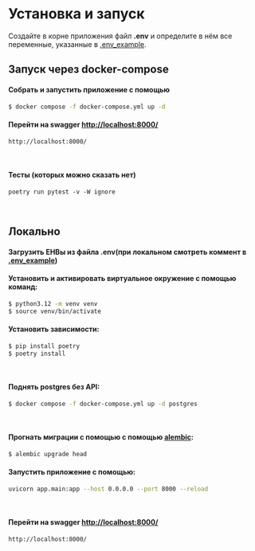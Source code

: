 

# Установка и запуск
Создайте в корне приложения файл **.env** и определите в нём все переменные, указанные в [.env_example](./.env_example).

## Запуск через docker-compose

#### Собрать и запустить приложение с помощью
```sh
$ docker compose -f docker-compose.yml up -d
```



#### Перейти на swagger [http://localhost:8000/](http://localhost:8000)
```sh
http://localhost:8000/
```

<br>

#### Тесты (которых можно сказать нет)

```shell
poetry run pytest -v -W ignore
```

<br>

## Локально
#### Загрузить ЕНВы из файла .env(при локальном  смотреть коммент в [.env_example](./.env_example))

#### Установить и активировать виртуальное окружение с помощью команд:
```sh
$ python3.12 -m venv venv
$ source venv/bin/activate
```

#### Установить зависимости:
```sh
$ pip install poetry
$ poetry install
```



<br>



#### Поднять postgres без API:
```sh
$ docker compose -f docker-compose.yml up -d postgres
```



<br>

#### Прогнать миграции с помощью с помощью [alembic](https://alembic.sqlalchemy.org/en/latest/):
```sh
$ alembic upgrade head
```


#### Запустить приложение с помощью:
```sh
uvicorn app.main:app --host 0.0.0.0 --port 8000 --reload
```

<br>

#### Перейти на swagger [http://localhost:8000/](http://localhost:8000)
```sh
http://localhost:8000/
```

<br>

